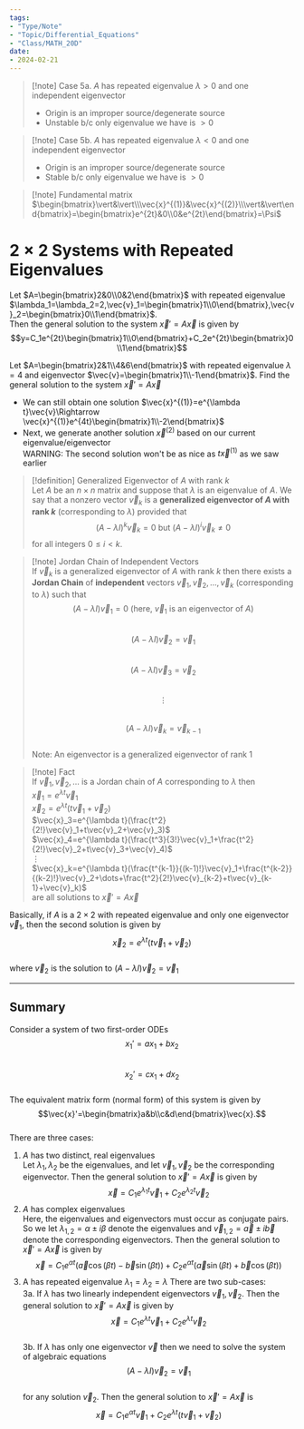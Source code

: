 ```yaml
---
tags:
- "Type/Note"
- "Topic/Differential_Equations"
- "Class/MATH_20D"
date:
- 2024-02-21
---
```

> [!note] Case 5a. $A$ has repeated eigenvalue $\lambda>0$ and one independent eigenvector  
> - Origin is an improper source/degenerate source  
> - Unstable b/c only eigenvalue we have is $>0$  

> [!note] Case 5b. $A$ has repeated eigenvalue $\lambda<0$ and one independent eigenvector  
> - Origin is an improper source/degenerate source  
> - Stable b/c only eigenvalue we have is $>0$  

> [!note] Fundamental matrix  
> $\begin{bmatrix}\vert&\vert\\\vec{x}^{(1)}&\vec{x}^{(2)}\\\vert&\vert\end{bmatrix}=\begin{bmatrix}e^{2t}&0\\0&e^{2t}\end{bmatrix}=\Psi$  

# $2\times2$ Systems with Repeated Eigenvalues  

Let $A=\begin{bmatrix}2&0\\0&2\end{bmatrix}$ with repeated eigenvalue $\lambda_1=\lambda_2=2,\vec{v}_1=\begin{bmatrix}1\\0\end{bmatrix},\vec{v}_2=\begin{bmatrix}0\\1\end{bmatrix}$.  
Then the general solution to the system $\vec{x}'=A\vec{x}$ is given by  
$$y=C_1e^{2t}\begin{bmatrix}1\\0\end{bmatrix}+C_2e^{2t}\begin{bmatrix}0\\1\end{bmatrix}$$  

Let $A=\begin{bmatrix}2&1\\4&6\end{bmatrix}$ with repeated eigenvalue $\lambda=4$ and eigenvector $\vec{v}=\begin{bmatrix}1\\-1\end{bmatrix}$. Find the general solution to the system $\vec{x}'=A\vec{x}$  
- We can still obtain one solution $\vec{x}^{(1)}=e^{\lambda t}\vec{v}\Rightarrow \vec{x}^{(1)}e^{4t}\begin{bmatrix}1\\-2\end{bmatrix}$  
- Next, we generate another solution $\vec{x}^{(2)}$ based on our current eigenvalue/eigenvector  
WARNING: The second solution won't be as nice as $t\vec{x}^{(1)}$ as we saw earlier  

> [!definition] Generalized Eigenvector of $A$ with rank $k$  
> Let $A$ be an $n\times n$ matrix and suppose that $\lambda$ is an eigenvalue of $A$. We say that a nonzero vector $\vec{v}_k$ is a **generalized eigenvector of $A$ with rank $k$** (corresponding to $\lambda$) provided that $$(A-\lambda I)^k\vec{v}_k=0\text{ but }(A-\lambda I)^i\vec{v}_k\neq0$$ for all integers $0\leq i<k$.  

> [!note] Jordan Chain of Independent Vectors  
> If $\vec{v}_k$ is a generalized eigenvector of $A$ with rank $k$ then there exists a **Jordan Chain** of **independent** vectors $\vec{v}_1,\vec{v}_2,\dots,\vec{v}_k$ (corresponding to $\lambda$) such that  
> $$(A-\lambda I)\vec{v}_1=0\text{ (here, }\vec{v}_1\text{ is an eigenvector of }A)$$  
> $$(A-\lambda I)\vec{v}_2=\vec{v}_1$$  
> $$(A-\lambda I)\vec{v}_3=\vec{v}_2$$  
> $$\vdots$$  
> $$(A-\lambda I)\vec{v}_k=\vec{v}_{k-1}$$  
> Note: An eigenvector is a generalized eigenvector of rank 1  

> [!note] Fact  
> If $\vec{v}_1,\vec{v}_2,\dots$ is a Jordan chain of $A$ corresponding to $\lambda$ then  
> $\vec{x}_1=e^{\lambda t}\vec{v}_1$  
> $\vec{x}_2=e^{\lambda t}(t\vec{v}_1+\vec{v}_2)$  
> $\vec{x}_3=e^{\lambda t}(\frac{t^2}{2!}\vec{v}_1+t\vec{v}_2+\vec{v}_3)$  
> $\vec{x}_4=e^{\lambda t}(\frac{t^3}{3!}\vec{v}_1+\frac{t^2}{2!}\vec{v}_2+t\vec{v}_3+\vec{v}_4)$  
> $\vdots$  
> $\vec{x}_k=e^{\lambda t}(\frac{t^{k-1}}{(k-1)!}\vec{v}_1+\frac{t^{k-2}}{(k-2)!}\vec{v}_2+\dots+\frac{t^2}{2!}\vec{v}_{k-2}+t\vec{v}_{k-1}+\vec{v}_k)$  
> are all solutions to $\vec{x}'=A\vec{x}$  

Basically, if $A$ is a $2\times2$ with repeated eigenvalue and only one eigenvector $\vec{v}_1$, then the second solution is given by $$\vec{x}_2=e^{\lambda t}(t\vec{v}_1+\vec{v}_2)$$  
where $\vec{v}_2$ is the solution to $(A-\lambda I)\vec{v}_2=\vec{v}_1$  

---  

## Summary  

Consider a system of two first-order ODEs  
$$x_1'=ax_1+bx_2$$  
$$x_2'=cx_1+dx_2$$  
The equivalent matrix form (normal form) of this system is given by  
$$\vec{x}'=\begin{bmatrix}a&b\\c&d\end{bmatrix}\vec{x}.$$  
There are three cases:  
1. $A$ has two distinct, real eigenvalues  
Let $\lambda_1,\lambda_2$ be the eigenvalues, and let $\vec{v}_1,\vec{v}_2$ be the corresponding eigenvector. Then the general solution to $\vec{x}'=A\vec{x}$ is given by  
$$\vec{x}=C_1e^{\lambda_1 t}\vec{v}_1+C_2e^{\lambda_2 t}\vec{v}_2$$  
2. $A$ has complex eigenvalues  
Here, the eigenvalues and eigenvectors must occur as conjugate pairs. So we let $\lambda_{1,2}=\alpha\pm i\beta$ denote the eigenvalues and $\vec{v}_{1,2}=\vec{a}\pm i\vec{b}$ denote the corresponding eigenvectors. Then the general solution to $\vec{x}'=A\vec{x}$ is given by  
$$\vec{x}=C_1e^{\alpha t}(\vec{a}\cos{(\beta t)}-\vec{b}\sin{(\beta t)})+C_2e^{\alpha t}(\vec{a}\sin{(\beta t)}+\vec{b}\cos{(\beta t)})$$  
3. A has repeated eigenvalue $\lambda_1=\lambda_2=\lambda$ There are two sub-cases:  
3a. If $\lambda$ has two linearly independent eigenvectors $\vec{v}_1,\vec{v}_2$. Then the general solution to $\vec{x}'=A\vec{x}$ is given by  
$$\vec{x}=C_1e^{\lambda t}\vec{v}_1+C_2e^{\lambda t}\vec{v}_2$$  
3b. If $\lambda$ has only one eigenvector $\vec{v}$ then we need to solve the system of algebraic equations  
$$(A-\lambda I)\vec{v}_2=\vec{v}_1$$  
for any solution $\vec{v}_2$. Then the general solution to $\vec{x}'=A\vec{x}$ is  
$$\vec{x}=C_1e^{\alpha t}\vec{v}_1+C_2e^{\lambda t}(t\vec{v}_1+\vec{v}_2)$$  

